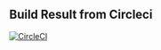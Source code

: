 Build Result from Circleci
--------------------------

[![CircleCI](https://circleci.com/gh/sunnykeila/1b-kafka-order-micro_Tim.svg?style=svg)](https://circleci.com/gh/sunnykeila/1b-kafka-order-micro_Tim)

